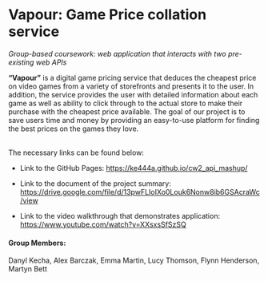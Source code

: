 # Vapour: Game Price collation service
_Group-based coursework: web application that interacts with two pre-existing web APIs_

__“Vapour”__ is a digital game pricing service that deduces the cheapest price on video games from a variety of storefronts and presents it to the user. In addition, the service provides the user with detailed information about each game as well as ability to click through to the actual store to make their purchase with the cheapest price available. The goal of our project is to save users time and money by providing an easy-to-use platform for finding the best prices on the games they love.

</br>
The necessary links can be found below:

- Link to the GitHub Pages: https://ke444a.github.io/cw2_api_mashup/

- Link to the document of the project summary: https://drive.google.com/file/d/13pwFLIoIXo0Louk6Nonw8ib6GSAcraWc/view

- Link to the video walkthrough that demonstrates application: https://www.youtube.com/watch?v=XXsxsSfSzSQ

#### Group Members:
Danyl Kecha, Alex Barczak, Emma Martin, Lucy Thomson, Flynn Henderson, Martyn Bett